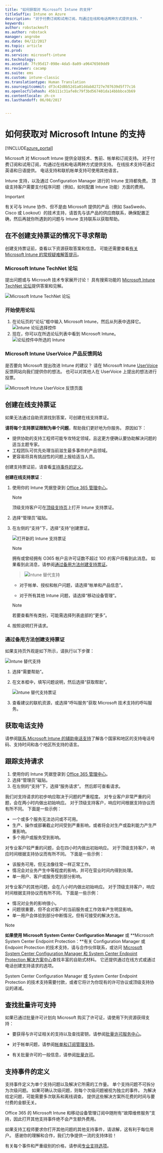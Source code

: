 ```yaml
---
title: "如何获取对 Microsoft Intune 的支持"
titleSuffix: Intune on Azure
description: "对于付费订阅和试用订阅，均通过在线和电话两种方式提供支持。"
keywords: 
author: robstackmsft
ms.author: robstack
manager: angrobe
ms.date: 04/12/2017
ms.topic: article
ms.prod: 
ms.service: microsoft-intune
ms.technology: 
ms.assetid: 7fc95d17-098e-4da5-8a09-a96476569dd9
ms.reviewer: cacamp
ms.suite: ems
ms.custom: intune-classic
ms.translationtype: Human Translation
ms.sourcegitcommit: df3c42d8b52d1a01ddab82727e707639d5f77c16
ms.openlocfilehash: 45b111c31afe8c79f3bd567401da14bbbbce3b69
ms.contentlocale: zh-cn
ms.lasthandoff: 06/08/2017


---
```


# <a name="how-to-get-support-for-microsoft-intune"></a>如何获取对 Microsoft Intune 的支持

[!INCLUDE[azure_portal](./includes/azure_portal.md)]

Microsoft 对 Microsoft Intune 提供全球技术、售前、帐单和订阅支持。 对于付费订阅和试用订阅，均通过在线和电话两种方式提供支持。 在线技术支持可通过英语和日语提供。 电话支持和联机帐单支持可使用其他语言。

Intune 支持，以及通过 Configuration Manager 进行的 Intune 支持都免费。 顶级支持客户需要支付程序问题（例如，如何配置 Intune 功能）方面的费用。

>[!IMPORTANT]
> 有关可与 Intune 协作、但不是由 Microsoft 提供的产品（例如 SaaSwedo、Cisco 或 Lookout）的技术支持，请首先与该产品的供应商联系，确保配置正确，然后再就你所遇到的问题与 Intune 支持联系以获取帮助。


## <a name="find-help-without-opening-a-support-ticket"></a>在不创建支持票证的情况下寻求帮助

创建支持票证前，查看以下资源获取答案和信息。 可能还需要查看[有关 Microsoft Intune 的常规疑难解答提示](https://docs.microsoft.com/intune-classic/troubleshoot/general-troubleshooting-tips-for-microsoft-intune)。

### <a name="microsoft-intune-technet-forums"></a>Microsoft Intune TechNet 论坛

提出问题或与 Microsoft 技术专家展开讨论！ 具有搜索功能的 [Microsoft Intune TechNet 论坛](https://social.technet.microsoft.com/Forums/home)提供答案和见解。

![Microsoft Intune TechNet 论坛](./media/technet-forum-for-support.png)

### <a name="get-started-with-the-forum"></a>开始使用论坛

1. 在论坛页的“论坛”框中输入 Microsoft Intune，然后从列表中选择它。<br>
![Intune 论坛选择控件](./media/forum-select-intune.png)
2. 现在，你可以在所选论坛列表中看到 Microsoft Intune。<br>
![论坛控件中所选的 Intune](./media/forum-selected-intune.png)

### <a name="microsoft-intune-uservoice-product-feedback-site"></a>Microsoft Intune UserVoice 产品反馈网站

是否要向 Microsoft 提出改进 Intune 的建议？ 请在 Microsoft Intune [UserVoice](https://microsoftintune.uservoice.com/forums/291681-ideas) 反馈网站向我们提供你的想法。 也可以对其他人在 UserVoice 上提出的想法进行投票。 

![Microsoft Intune UserVoice 反馈页面](./media/intune-uservoice-feedback-page.png)

## <a name="create-an-online-support-ticket"></a>创建在线支持票证

如果无法通过自助资源找到答案，可创建在线支持票证。

**请将每个支持票证限制为单个问题**，帮助我们更好地为你服务。 原因如下：

- 提供协助的支持工程师可能专攻特定领域，且这更方便确认要协助解决问题的适当主题专家。
- 工程团队可优先处理当前滋生最多事件的产品领域。
- 更容易将具有挑战性的问题上报给适当人员。

创建支持票证前，请查看[支持事件的定义](#definition-of-a-support-incident)。

**创建在线支持票证**：

1.  使用你的 Intune 凭据登录到 [Office 365 管理中心](https://portal.office.com)。
    >[!NOTE]
    >
    >顶级支持客户可在[顶级支持页](https://support.microsoft.com/en-us/premier/contacts)上打开 Intune 支持票证。

2.  选择“管理员”磁贴。
3.  在左侧的“支持”下，选择“支持”创建票证。

    ![打开新的 Intune 支持票证](./media/support-open-ticket.png)

    >[!NOTE]
    >  拥有或曾经拥有 O365 帐户且许可证数不超过 100 的客户将看到此消息。 如果看到此消息，请参阅[通过备用方法创建支持票证](#create-a-support-ticket-with-alternate-methods)。

    > ![Intune 替代支持](./media/alternate-support-ui.png)

    -   对于帐单、授权和帐户问题，请选择“帐单和产品信息”。

    -   对于所有其他 Intune 问题，请选择“移动设备管理”。

    > [!NOTE]
    > 若要查看所有类别，可能需选择列表底部的“更多”。

3.  按照说明打开请求。

### <a name="create-a-support-ticket-with-alternate-methods"></a>通过备用方法创建支持票证

如果支持页外观是如下所示，请执行以下步骤：

![Intune 替代支持](./media/alternate-support-ui.png)


1. 选择“需要帮助”。
2. 在文本框中，填写问题说明，然后选择“获取帮助”。

    ![Intune 替代支持票证](./media/support-need-help.png)

3. 查看建议的联机资源，或选择“呼叫服务”获取 Microsoft 技术支持的呼叫服务。

## <a name="get-phone-support"></a>获取电话支持
请参阅[联系 Microsoft Intune 的辅助电话支持](phone-support-contact.md)了解各个国家和地区的支持电话号码、支持时间和各个地区所支持的语言。

## <a name="track-your-support-requests"></a>跟踪支持请求
1.  使用你的 Intune 凭据登录到 [Office 365 管理中心](https://portal.office.com)。
2.  选择“管理员”磁贴。
3.  在左侧的“支持”下，选择“服务请求”。 然后即可查看请求。

我们对支持请求的初步响应取决于问题的严重程度。 对专业客户非常严重的问题，会在两小时内做出初始响应。 对于顶级支持客户，响应时间根据支持协议而有所不同。 下面是一些示例：

- 一个或多个服务无法访问或不可用。
- 生产、操作或部署截止时间受到严重影响，或者将会对生产或盈利能力产生严重影响。
- 多个用户或服务受到影响。

对专业客户较严重的问题，会在四小时内做出初始响应。 对于顶级支持客户，响应时间根据支持协议而有所不同。  下面是一些示例：

- 该服务可用，但无法像往常一样正常工作。
- 情况会对业务产生中等程度的影响，并可在营业时间内得到处理。
- 单一用户、客户或服务受到部分影响。

对专业客户的其他问题，会在八小时内做出初始响应。 对于顶级支持客户，响应时间根据支持协议而有所不同。  下面是一些示例：

- 情况对业务的影响很小。
- 问题很重要，但不会对客户的当前服务或工作效率产生明显影响。
- 单一用户会体验到部分中断情况，但有可接受的解决方法。

> [!NOTE]
> **如果使用 Microsoft System Center Configuration Manager** 或 **Microsoft System Center Endpoint Protection：**有关 Configuration Manager 或 Endpoint Protection 的技术支持，请与合作伙伴联系，或访问 [Microsoft System Center Configuration Manager 和 System Center Endpoint Protection 解决方案中心](http://www.microsoft.com/en-us/server-cloud/products/system-center-2012-r2/resources.aspx)查找丰富的自助式材料。 它还提供通过在线方式或通过电话创建支持请求的选项。
>
> System Center Configuration Manager 或 System Center Endpoint Protection 的技术支持需要付款，或者它将计为你现有的许可协议或顶级支持协议的递减。

## <a name="find-support-for-volume-licensing"></a>查找批量许可支持
如果已通过批量许可计划向 Microsoft 购买了许可证，请使用下列资源获得支持：

-   要获得与许可证相关的支持以及查找密钥，请参阅[批量许可服务中心](http://go.microsoft.com/fwlink/p/?LinkID=282016)。

-   对于帐单问题，请参阅[帐单和订阅管理支持](http://support.microsoft.com/oas/default.aspx?prid=15371)。

-   有关批量许可的一般信息，请参阅[批量许可](http://go.microsoft.com/fwlink/p/?LinkID=282015)。

## <a name="definition-of-a-support-incident"></a>支持事件的定义

支持事件定义为单个支持问题以及解决它所需的工作量。 单个支持问题不可拆分为次级问题。 如果可确认次级问题，则每个次级问题被视为独立的事件。 为解决给定问题，可能需要多次联系和离线调查。 提供这些解决方案所花费的时间与要付费的金额无关。

Office 365 的 Microsoft Intune 和移动设备管理订阅中随附有“故障维修服务”支持，因此打开其他支持事件绝不会产生额外费用。

如果支持工程师要求你打开其他问题的其他支持事件，请谅解，这有利于每位用户。 感谢你的理解和合作，我们力争提供一流的支持体验！

有关每个事件和严重级别的价格，请参阅[专业支持选项](https://support.microsoft.com/gp/offerprophone)。

